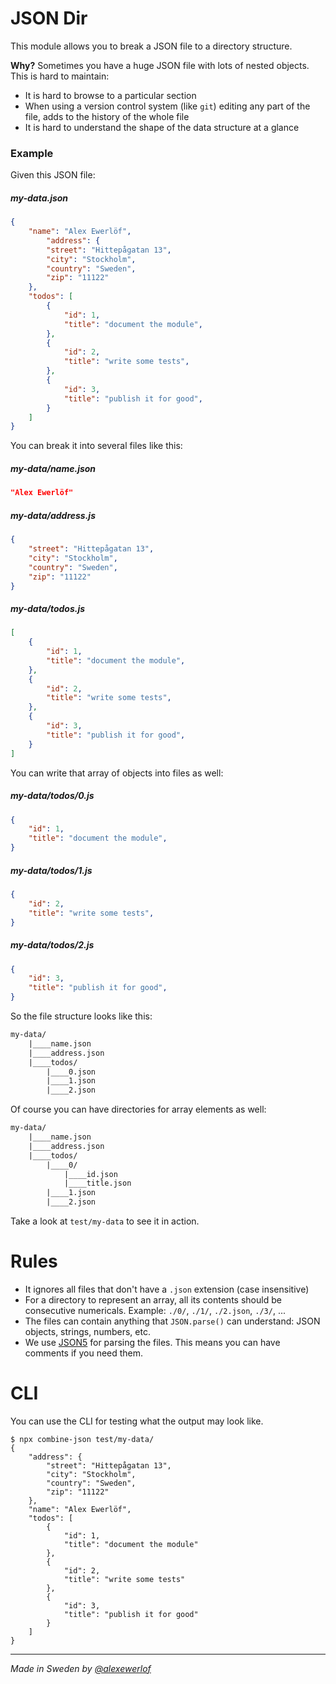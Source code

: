 # JSON Dir

This module allows you to break a JSON file to a directory structure.

**Why?** Sometimes you have a huge JSON file with lots of nested objects.
This is hard to maintain:

* It is hard to browse to a particular section
* When using a version control system (like `git`) editing any part of the file, adds to the history of the whole file
* It is hard to understand the shape of the data structure at a glance

### Example

Given this JSON file:

##### my-data.json

```json
{
    "name": "Alex Ewerlöf",
        "address": {
        "street": "Hittepågatan 13",
        "city": "Stockholm",
        "country": "Sweden",
        "zip": "11122"
    },
    "todos": [
        {
            "id": 1,
            "title": "document the module",
        },
        {
            "id": 2,
            "title": "write some tests",
        },
        {
            "id": 3,
            "title": "publish it for good",
        }
    ]
}
```

You can break it into several files like this:

##### my-data/name.json

```json
"Alex Ewerlöf"
```

##### my-data/address.js

```json
{
    "street": "Hittepågatan 13",
    "city": "Stockholm",
    "country": "Sweden",
    "zip": "11122"
}
```

##### my-data/todos.js

```json
[
    {
        "id": 1,
        "title": "document the module",
    },
    {
        "id": 2,
        "title": "write some tests",
    },
    {
        "id": 3,
        "title": "publish it for good",
    }
]
```

You can write that array of objects into files as well:

##### my-data/todos/0.js

```json
{
    "id": 1,
    "title": "document the module",
}
```
##### my-data/todos/1.js

```json
{
    "id": 2,
    "title": "write some tests",
}
```
##### my-data/todos/2.js

```json
{
    "id": 3,
    "title": "publish it for good",
}
```

So the file structure looks like this:

```txt
my-data/
    |____name.json
    |____address.json
    |____todos/
        |____0.json
        |____1.json
        |____2.json
```

Of course you can have directories for array elements as well:

```txt
my-data/
    |____name.json
    |____address.json
    |____todos/
        |____0/
            |____id.json
            |____title.json
        |____1.json
        |____2.json
```

Take a look at `test/my-data` to see it in action.

# Rules

* It ignores all files that don't have a `.json` extension (case insensitive)
* For a directory to represent an array, all its contents should be consecutive numericals. Example: `./0/`, `./1/`, `./2.json`, `./3/`, ...
* The files can contain anything that `JSON.parse()` can understand: JSON objects, strings, numbers, etc.
* We use [JSON5](https://www.npmjs.com/package/json5) for parsing the files. This means you can have comments if you need them.

# CLI

You can use the CLI for testing what the output may look like.

```text
$ npx combine-json test/my-data/
{
    "address": {
        "street": "Hittepågatan 13",
        "city": "Stockholm",
        "country": "Sweden",
        "zip": "11122"
    },
    "name": "Alex Ewerlöf",
    "todos": [
        {
            "id": 1,
            "title": "document the module"
        },
        {
            "id": 2,
            "title": "write some tests"
        },
        {
            "id": 3,
            "title": "publish it for good"
        }
    ]
}
```

---

_Made in Sweden by [@alexewerlof](https://twitter.com/alexewerlof)_
